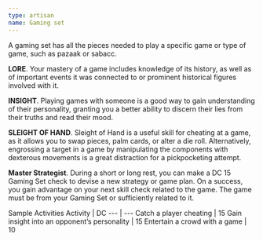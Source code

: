 ```yaml
---
type: artisan
name: Gaming set
---
```

A gaming set has all the pieces needed to play a specific game or type of game, such as pazaak or sabacc.

__LORE__. 
Your mastery of a game includes knowledge of its history, as well as of important events it was connected to or prominent historical figures involved with it.

__INSIGHT__. 
Playing games with someone is a good way to gain understanding of their personality, granting you a better ability to discern their lies from their truths and read their mood.

__SLEIGHT OF HAND__. 
Sleight of Hand is a useful skill for cheating at a game, as it allows you to swap pieces, palm cards, or alter a die roll. Alternatively, engrossing a target in a game by manipulating the components with dexterous movements is a great distraction for a pickpocketing attempt.

__Master Strategist__. 
During a short or long rest, you can make a DC 15 Gaming Set check to devise a new strategy or game plan. On a success, you gain advantage on your next skill check related to the game. The game must be from your Gaming Set or sufficiently related to it. 

Sample Activities
Activity | DC
--- | ---
Catch a player cheating | 15
Gain insight into an opponent’s personality | 15
Entertain a crowd with a game | 10